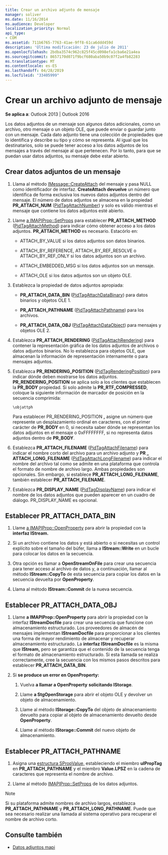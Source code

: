 ```yaml
---
title: Crear un archivo adjunto de mensaje
manager: soliver
ms.date: 11/16/2014
ms.audience: Developer
localization_priority: Normal
api_type:
- COM
ms.assetid: 711b6765-7763-41ae-9ff8-61ca6ddd459d
description: 'Última modificación: 23 de julio de 2011'
ms.openlocfilehash: 2bdba3574c962c825f45cd098efa1cba6e21a4ea
ms.sourcegitcommit: 8657170d071f9bcf680aba50b9c07f2a4fb82283
ms.translationtype: MT
ms.contentlocale: es-ES
ms.lasthandoff: 04/28/2019
ms.locfileid: "33405999"
---
```

# <a name="creating-a-message-attachment"></a>Crear un archivo adjunto de mensaje
  
**Se aplica a**: Outlook 2013 | Outlook 2016 
  
Los datos adjuntos de un mensaje son algunos datos adicionales, como un archivo, otro mensaje o un objeto OLE, que puede enviar o guardar junto con un mensaje. Cada dato adjunto tiene una colección de propiedades que lo identifica y describe su tipo y cómo se representa. Al igual que los destinatarios, solo se puede tener acceso a los datos adjuntos de los mensajes a través del mensaje al que pertenecen. Por lo tanto, para que se puedan usar datos adjuntos, su mensaje debe estar abierto.
  
## <a name="create-a-message-attachment"></a>Crear datos adjuntos de un mensaje
  
1. Llama al método [IMessage::CreateAttach](imessage-createattach.md) del mensaje y pasa NULL como identificador de interfaz. **CreateAttach devuelve** un número que identifica de forma exclusiva los nuevos datos adjuntos dentro del mensaje. El número de datos adjuntos se almacena en la propiedad **PR_ATTACH_NUM** ([PidTagAttachNumber](pidtagattachnumber-canonical-property.md)) y solo es válido mientras el mensaje que contiene los datos adjuntos esté abierto.
    
2. Llame [a IMAPIProp::SetProps](imapiprop-setprops.md) para establecer **PR_ATTACH_METHOD** ([PidTagAttachMethod](pidtagattachmethod-canonical-property.md)) para indicar cómo obtener acceso a los datos adjuntos. **PR_ATTACH_METHOD** es necesario. Estacórlo en: 
    
   - ATTACH_BY_VALUE si los datos adjuntos son datos binarios.
    
   - ATTACH_BY_REFERENCE, ATTACH_BY_REF_RESOLVE o ATTACH_BY_REF_ONLY si los datos adjuntos son un archivo.
    
   - ATTACH_EMBEDDED_MSG si los datos adjuntos son un mensaje.
    
   - ATTACH_OLE si los datos adjuntos son un objeto OLE.
    
3. Establezca la propiedad de datos adjuntos apropiada:
    
   - **PR_ATTACH_DATA_BIN** ([PidTagAttachDataBinary](pidtagattachdatabinary-canonical-property.md)) para datos binarios y objetos OLE 1.
    
   - **PR_ATTACH_PATHNAME** ([PidTagAttachPathname](pidtagattachpathname-canonical-property.md)) para los archivos.
    
   - **PR_ATTACH_DATA_OBJ** ([PidTagAttachDataObject](pidtagattachdataobject-canonical-property.md)) para mensajes y objetos OLE 2.
    
4. Establezca **PR_ATTACH_RENDERING** ([PidTagAttachRendering](pidtagattachrendering-canonical-property.md)) para contener la representación gráfica de los datos adjuntos de archivos o datos adjuntos binarios. No lo establezca para objetos OLE, que almacenan la información de representación internamente o para mensajes adjuntos. 
    
5. Establezca **PR_RENDERING_POSITION** ([PidTagRenderingPosition](pidtagrenderingposition-canonical-property.md)) para indicar dónde deben mostrarse los datos adjuntos. **PR_RENDERING_POSITION** se aplica solo a los clientes que establecen la **PR_BODY** propiedad. Si solo admite la **PR_RTF_COMPRESSED**, coloque la siguiente información de marcador de posición en la secuencia comprimida:
    
   `\objattph`

   Para establecer PR_RENDERING_POSITION **,** asigne un número que represente un desplazamiento ordinal en caracteres, con el primer carácter de **PR_BODY** en 0, si necesita saber dónde se representan los datos adjuntos en el mensaje o 0xFFFFFFFF, si no representa datos adjuntos dentro de **PR_BODY**.
    
6. Establezca **PR_ATTACH_FILENAME** ([PidTagAttachFilename](pidtagattachfilename-canonical-property.md)) para indicar el nombre corto del archivo para un archivo adjunto y **PR \_ ATTACH_LONG_FILENAME** ([PidTagAttachLongFilename](pidtagattachlongfilename-canonical-property.md)) para indicar el nombre del archivo tal como se admite en una plataforma que controla el formato de nombre de archivo largo. Ambas propiedades son opcionales. Sin embargo, si establece **PR_ATTACH_LONG_FILENAME**, también establecer **PR_ATTACH_FILENAME**. 
    
7. Establezca **PR_DISPLAY_NAME** ([PidTagDisplayName](pidtagdisplayname-canonical-property.md)) para indicar el nombre de los datos adjuntos que pueden aparecer en un cuadro de diálogo. PR_DISPLAY_NAME es opcional. 
    
## <a name="set-pr_attach_data_bin"></a>Establecer PR_ATTACH_DATA_BIN
  
1. Llame [a IMAPIProp::OpenProperty](imapiprop-openproperty.md) para abrir la propiedad con la **interfaz IStream.** 
    
2. Si un archivo contiene los datos y está abierto o si necesitas un control explícito sobre el tamaño del búfer, llama a **IStream::Write** en un bucle para colocar los datos en la secuencia. 
    
3. Otra opción es llamar a **OpenStreamOnFile** para crear una secuencia para tener acceso al archivo de datos y, a continuación, llamar al método **IStream::CopyTo** de esta secuencia para copiar los datos en la secuencia devuelta por **OpenProperty**.
    
4. Llama al método **IStream::Commit** de la nueva secuencia. 
    
## <a name="set-pr_attach_data_obj"></a>Establecer PR_ATTACH_DATA_OBJ
  
1. Llame **a IMAPIProp::OpenProperty** para abrir la propiedad con la interfaz **IStreamDocfile** para crear una secuencia que funcione con almacenamiento estructurado. Los proveedores de almacén de mensajes implementan **IStreamDocfile** para proporcionar a los clientes una forma de mayor rendimiento de almacenar y recuperar almacenamiento estructurado. La **interfaz IStreamDocfile** es la misma que **IStream,** pero se garantiza que el contenido de la secuencia tenga el formato de almacenamiento estructurado. Si esta llamada se realiza correctamente, cree la secuencia con los mismos pasos descritos para establecer **PR_ATTACH_DATA_BIN**.
    
2. Si **se produce un error en OpenProperty:** 
    
   1. Vuelva **a llamar a OpenProperty** **solicitando IStorage**. 
      
   2. Llame **a StgOpenStorage** para abrir el objeto OLE y devolver un objeto de almacenamiento. 
      
   3. Llame al método **IStorage::CopyTo** del objeto de almacenamiento devuelto para copiar al objeto de almacenamiento devuelto desde **OpenProperty**.
      
   4. Llame al método **IStorage::Commit** del nuevo objeto de almacenamiento. 
    
## <a name="set-pr_attach_pathname"></a>Establecer PR_ATTACH_PATHNAME
  
1. Asigna una [estructura SPropValue,](spropvalue.md) estableciendo el miembro **ulPropTag** en **PR_ATTACH_PATHNAME** y el miembro **Value.LPSZ** en la cadena de caracteres que representa el nombre de archivo. 
    
2. Llame al método [IMAPIProp::SetProps](imapiprop-setprops.md) de los datos adjuntos. 
    
> [!NOTE]
> Si su plataforma admite nombres de archivo largos, establezca **PR_ATTACH_PATHNAME** y **PR_ATTACH_LONG_PATHNAME**. Puede que sea necesario realizar una llamada al sistema operativo para recuperar el nombre de archivo corto. 
  
## <a name="see-also"></a>Consulte también

- [Datos adjuntos mapi](mapi-attachments.md)

